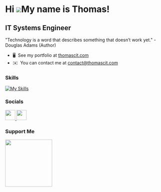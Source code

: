 Hi ![](https://user-images.githubusercontent.com/18350557/176309783-0785949b-9127-417c-8b55-ab5a4333674e.gif)My name is Thomas!
===============================================================================================================================

IT Systems Engineer
-------------------
"Technology is a word that describes something that doesn’t work yet." - Douglas Adams (Author)

* 🖥️  See my portfolio at [thomascit.com](http://thomascit.com)
* ✉️  You can contact me at [contact@thomascit.com](mailto:contact@thomascit.com)

### Skills

[![My Skills](https://skillicons.dev/icons?i=apple,windows,linux,vim,git,bash,python,md,terraform,ansible,docker,postman,aws,gcp,azure)](https://skillicons.dev)

### Socials

<p align="left"> <a href="https://www.linkedin.com/in/thomascit" target="_blank" rel="noreferrer"> <picture> <source media="(prefers-color-scheme: dark)" srcset="https://raw.githubusercontent.com/danielcranney/readme-generator/main/public/icons/socials/linkedin-dark.svg" /> <source media="(prefers-color-scheme: light)" srcset="https://raw.githubusercontent.com/danielcranney/readme-generator/main/public/icons/socials/linkedin.svg" /> <img src="https://raw.githubusercontent.com/danielcranney/readme-generator/main/public/icons/socials/linkedin.svg" width="32" height="32" /> </picture> </a> <a href="https://www.stackoverflow.com/users/18515747/thomascit" target="_blank" rel="noreferrer"> <picture> <source media="(prefers-color-scheme: dark)" srcset="https://raw.githubusercontent.com/danielcranney/readme-generator/main/public/icons/socials/stackoverflow-dark.svg" /> <source media="(prefers-color-scheme: light)" srcset="https://raw.githubusercontent.com/danielcranney/readme-generator/main/public/icons/socials/stackoverflow.svg" /> <img src="https://raw.githubusercontent.com/danielcranney/readme-generator/main/public/icons/socials/stackoverflow.svg" width="32" height="32" /> </picture> </a></p>

### Support Me
<a href="https://www.buymeacoffee.com/thomascit"><img src="https://cdn.buymeacoffee.com/buttons/v2/default-yellow.png" width="150"/></a>
